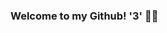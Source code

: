 ### Welcome to my Github! '3' 🎅🏻

<!--
**0pyaq0/0pyaq0** is a ✨ _special_ ✨ repository because its `README.md` (this file) appears on your GitHub profile.
## ❄ My news 
[![Gmail Badge](https://img.shields.io/badge/Gmail-d14836?style=flat-square&logo=Gmail&logoColor=white&link=mailto:s2011@e-mirim.hs.kr)](mailto:s2011@e-mirim.hs.kr)
[![Instagram Badge](https://img.shields.io/badge/-Instagram-dd2a7b?style=flat-square&logo=instagram&logoColor=white&link=https://www.instagram.com/o.5x3o/)](https://www.instagram.com/o.5x3o/) 

<br>





